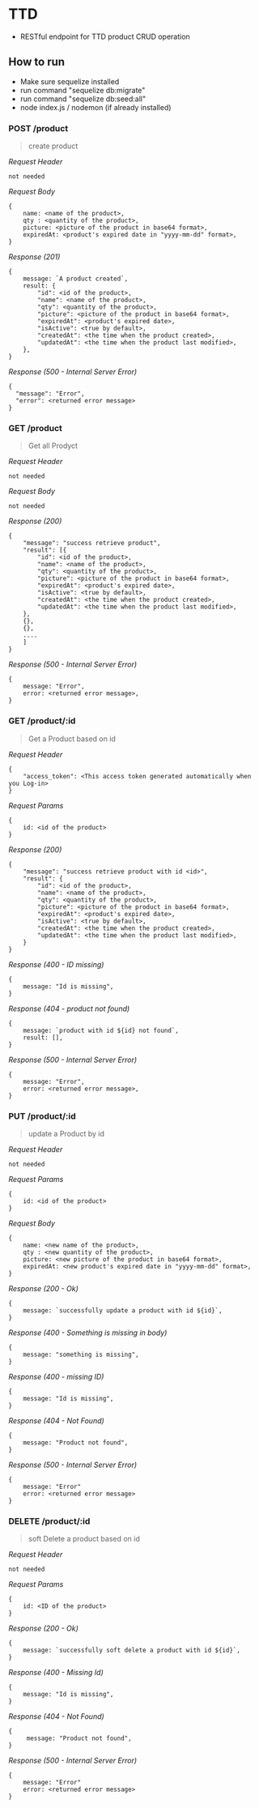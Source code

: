 # TTD

- RESTful endpoint for TTD product CRUD operation

## How to run
- Make sure sequelize installed
- run command "sequelize db:migrate"
- run command "sequelize db:seed:all"
- node index.js / nodemon (if already installed)

### POST /product

> create product

_Request Header_

```
not needed

```

_Request Body_

```
{
    name: <name of the product>,
    qty : <quantity of the product>,
    picture: <picture of the product in base64 format>,
    expiredAt: <product's expired date in "yyyy-mm-dd" format>,
}
```

_Response (201)_

```
{
    message: `A product created`,
    result: {
        "id": <id of the product>,
        "name": <name of the product>,
        "qty": <quantity of the product>,
        "picture": <picture of the product in base64 format>,
        "expiredAt": <product's expired date>,
        "isActive": <true by default>,
        "createdAt": <the time when the product created>,
        "updatedAt": <the time when the product last modified>,
    },
}
```

_Response (500 - Internal Server Error)_

```
{
  "message": "Error",
  "error": <returned error message>
}
```

### GET /product

> Get all Prodyct

_Request Header_

```
not needed

```

_Request Body_

```
not needed
```

_Response (200)_

```
{
    "message": "success retrieve product",
    "result": [{
        "id": <id of the product>,
        "name": <name of the product>,
        "qty": <quantity of the product>,
        "picture": <picture of the product in base64 format>,
        "expiredAt": <product's expired date>,
        "isActive": <true by default>,
        "createdAt": <the time when the product created>,
        "updatedAt": <the time when the product last modified>,
    },
    {},
    {},
    ....
    ]
}
```

_Response (500 - Internal Server Error)_

```
{
    message: "Error",
    error: <returned error message>,
}
```

### GET /product/:id

> Get a Product based on id

_Request Header_

```
{
    "access_token": <This access token generated automatically when you Log-in>
}

```

_Request Params_

```
{
    id: <id of the product>
}
```

_Response (200)_

```
{
    "message": "success retrieve product with id <id>",
    "result": {
        "id": <id of the product>,
        "name": <name of the product>,
        "qty": <quantity of the product>,
        "picture": <picture of the product in base64 format>,
        "expiredAt": <product's expired date>,
        "isActive": <true by default>,
        "createdAt": <the time when the product created>,
        "updatedAt": <the time when the product last modified>,
    }
}

```

_Response (400 - ID missing)_

```
{
    message: "Id is missing",
}
```

_Response (404 - product not found)_

```
{
    message: `product with id ${id} not found`,
    result: [],
}
```

_Response (500 - Internal Server Error)_

```
{
    message: "Error",
    error: <returned error message>,
}
```

### PUT /product/:id

> update a Product by id

_Request Header_

```
not needed
```

_Request Params_

```
{
    id: <id of the product>
}
```

_Request Body_

```
{
    name: <new name of the product>,
    qty : <new quantity of the product>,
    picture: <new picture of the product in base64 format>,
    expiredAt: <new product's expired date in "yyyy-mm-dd" format>,
}
```

_Response (200 - Ok)_

```
{
    message: `successfully update a product with id ${id}`,
}
```

_Response (400 - Something is missing in body)_

```
{
    message: "something is missing",
}
```

_Response (400 - missing ID)_

```
{
    message: "Id is missing",
}
```

_Response (404 - Not Found)_

```
{
    message: "Product not found",
}
```

_Response (500 - Internal Server Error)_

```
{
    message: "Error"
    error: <returned error message>
}
```

### DELETE /product/:id

> soft Delete a product based on id

_Request Header_

```
not needed
```

_Request Params_

```
{
    id: <ID of the product>
}
```

_Response (200 - Ok)_

```
{
    message: `successfully soft delete a product with id ${id}`,
}
```

_Response (400 - Missing Id)_

```
{
    message: "Id is missing",
}
```

_Response (404 - Not Found)_

```
{
     message: "Product not found",
}
```

_Response (500 - Internal Server Error)_

```
{
    message: "Error"
    error: <returned error message>
}
```
